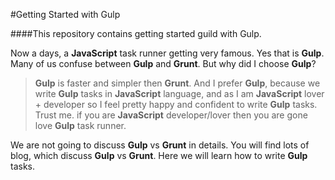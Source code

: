 #Getting Started with Gulp

####This repository contains getting started guild with Gulp.

Now a days, a **JavaScript** task runner getting very famous. Yes that is **Gulp**. Many of us confuse between **Gulp** and **Grunt**. But why did I choose **Gulp**?

> **Gulp** is faster and simpler then **Grunt**. And I prefer **Gulp**, because we write **Gulp** tasks in **JavaScript** language, and as I am **JavaScript** lover + developer so I feel pretty happy and confident to write **Gulp** tasks. Trust me. if you are **JavaScript** developer/lover then you are gone love **Gulp** task runner.

We are not going to discuss **Gulp** vs **Grunt** in details. You will find lots of blog, which discuss **Gulp** vs **Grunt**. Here we will learn how to write **Gulp** tasks.

